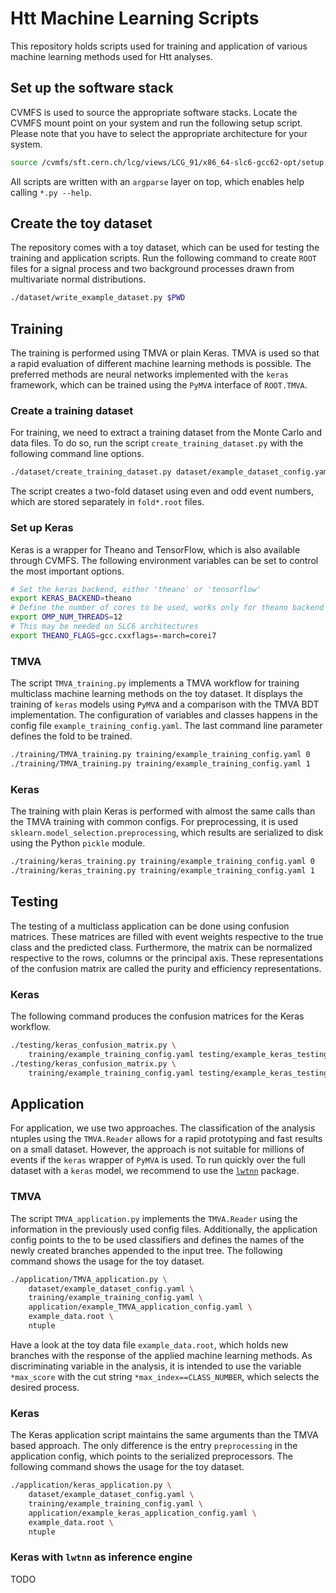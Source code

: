 # Htt Machine Learning Scripts

This repository holds scripts used for training and application of various machine learning methods used for Htt analyses.

## Set up the software stack

CVMFS is used to source the appropriate software stacks. Locate the CVMFS mount point on your system and run the following setup script. Please note that you have to select the appropriate architecture for your system.

```bash
source /cvmfs/sft.cern.ch/lcg/views/LCG_91/x86_64-slc6-gcc62-opt/setup.sh
```

All scripts are written with an `argparse` layer on top, which enables help calling `*.py --help`.

## Create the toy dataset

The repository comes with a toy dataset, which can be used for testing the training and application scripts. Run the following command to create `ROOT` files for a signal process and two background processes drawn from multivariate normal distributions.

```bash
./dataset/write_example_dataset.py $PWD
```

## Training

The training is performed using TMVA or plain Keras. TMVA is used so that a rapid evaluation of different machine learning methods is possible. The preferred methods are neural networks implemented with the `keras` framework, which can be trained using the `PyMVA` interface of `ROOT.TMVA`.

### Create a training dataset

For training, we need to extract a training dataset from the Monte Carlo and data files. To do so, run the script `create_training_dataset.py` with the following command line options.

```bash
./dataset/create_training_dataset.py dataset/example_dataset_config.yaml
```

The script creates a two-fold dataset using even and odd event numbers, which are stored separately in `fold*.root` files.

### Set up Keras

Keras is a wrapper for Theano and TensorFlow, which is also available through CVMFS. The following environment variables can be set to control the most important options.

```bash
# Set the keras backend, either 'theano' or 'tensorflow'
export KERAS_BACKEND=theano
# Define the number of cores to be used, works only for theano backend
export OMP_NUM_THREADS=12
# This may be needed on SLC6 architectures
export THEANO_FLAGS=gcc.cxxflags=-march=corei7
```

### TMVA

The script `TMVA_training.py` implements a TMVA workflow for training multiclass machine learning methods on the toy dataset. It displays the training of `keras` models using `PyMVA` and a comparison with the TMVA BDT implementation. The configuration of variables and classes happens in the config file `example_training_config.yaml`. The last command line parameter defines the fold to be trained.

```bash
./training/TMVA_training.py training/example_training_config.yaml 0
./training/TMVA_training.py training/example_training_config.yaml 1
```

### Keras

The training with plain Keras is performed with almost the same calls than the TMVA training with common configs. For preprocessing, it is used `sklearn.model_selection.preprocessing`, which results are serialized to disk using the Python `pickle` module.

```bash
./training/keras_training.py training/example_training_config.yaml 0
./training/keras_training.py training/example_training_config.yaml 1
```

## Testing

The testing of a multiclass application can be done using confusion matrices. These matrices are filled with event weights respective to the true class and the predicted class. Furthermore, the matrix can be normalized respective to the rows, columns or the principal axis. These representations of the confusion matrix are called the purity and efficiency representations.

### Keras

The following command produces the confusion matrices for the Keras workflow.

```bash
./testing/keras_confusion_matrix.py \
    training/example_training_config.yaml testing/example_keras_testing_config.yaml 0
./testing/keras_confusion_matrix.py \
    training/example_training_config.yaml testing/example_keras_testing_config.yaml 1
```

## Application

For application, we use two approaches. The classification of the analysis ntuples using the `TMVA.Reader` allows for a rapid prototyping and fast results on a small dataset. However, the approach is not suitable for millions of events if the `keras` wrapper of `PyMVA` is used. To run quickly over the full dataset with a `keras` model, we recommend to use the [`lwtnn`](https://www.github.com/lwtnn/lwtnn) package.

### TMVA

The script `TMVA_application.py` implements the `TMVA.Reader` using the information in the previously used config files. Additionally, the application config points to the to be used classifiers and defines the names of the newly created branches appended to the input tree. The following command shows the usage for the toy dataset.

```bash
./application/TMVA_application.py \
    dataset/example_dataset_config.yaml \
    training/example_training_config.yaml \
    application/example_TMVA_application_config.yaml \
    example_data.root \
    ntuple
```

Have a look at the toy data file `example_data.root`, which holds new branches with the response of the applied machine learning methods. As discriminating variable in the analysis, it is intended to use the variable `*max_score` with the cut string `*max_index==CLASS_NUMBER`, which selects the desired process.

### Keras

The Keras application script maintains the same arguments than the TMVA based approach. The only difference is the entry `preprocessing` in the application config, which points to the serialized preprocessors. The following command shows the usage for the toy dataset.

```bash
./application/keras_application.py \
    dataset/example_dataset_config.yaml \
    training/example_training_config.yaml \
    application/example_keras_application_config.yaml \
    example_data.root \
    ntuple
```

### Keras with `lwtnn` as inference engine

TODO
